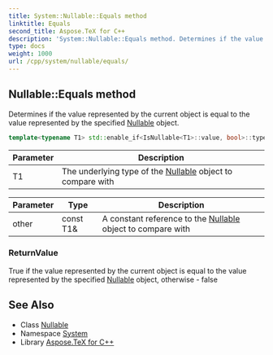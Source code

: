 ```yaml
---
title: System::Nullable::Equals method
linktitle: Equals
second_title: Aspose.TeX for C++
description: 'System::Nullable::Equals method. Determines if the value represented by the current object is equal to the value represented by the specified Nullable object in C++.'
type: docs
weight: 1000
url: /cpp/system/nullable/equals/
---
```

## Nullable::Equals method


Determines if the value represented by the current object is equal to the value represented by the specified [Nullable](../) object.

```cpp
template<typename T1> std::enable_if<IsNullable<T1>::value, bool>::type System::Nullable<T>::Equals(const T1 &other) const
```


| Parameter | Description |
| --- | --- |
| T1 | The underlying type of the [Nullable](../) object to compare with |

| Parameter | Type | Description |
| --- | --- | --- |
| other | const T1\& | A constant reference to the [Nullable](../) object to compare with |

### ReturnValue

True if the value represented by the current object is equal to the value represented by the specified [Nullable](../) object, otherwise - false

## See Also

* Class [Nullable](../)
* Namespace [System](../../)
* Library [Aspose.TeX for C++](../../../)
